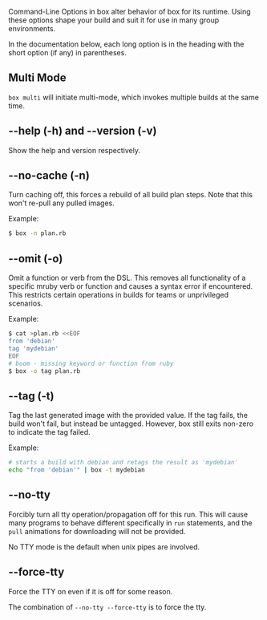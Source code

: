 Command-Line Options in box alter behavior of box for its runtime.  Using these
options shape your build and suit it for use in many group environments.

In the documentation below, each long option is in the heading with the short
option (if any) in parentheses.

## Multi Mode

`box multi` will initiate multi-mode, which invokes multiple builds at the same
time.

## --help (-h) and --version (-v)

Show the help and version respectively.

## --no-cache (-n)

Turn caching off, this forces a rebuild of all build plan steps. Note that
this won't re-pull any pulled images.

Example:

```bash
$ box -n plan.rb
```

## --omit (-o)

Omit a function or verb from the DSL. This removes all functionality of a
specific mruby verb or function and causes a syntax error if encountered.  This
restricts certain operations in builds for teams or unprivileged scenarios.

Example:

```bash
$ cat >plan.rb <<EOF
from 'debian'
tag 'mydebian'
EOF
# boom - missing keyword or function from ruby
$ box -o tag plan.rb
```

## --tag (-t)

Tag the last generated image with the provided value. If the tag fails, the
build won't fail, but instead be untagged. However, box still exits
non-zero to indicate the tag failed.

Example:

```bash
# starts a build with debian and retags the result as 'mydebian'
echo "from 'debian'" | box -t mydebian
```

## --no-tty

Forcibly turn all tty operation/propagation off for this run. This will cause
many programs to behave different specifically in `run` statements, and the
`pull` animations for downloading will not be provided.

No TTY mode is the default when unix pipes are involved.

## --force-tty

Force the TTY on even if it is off for some reason.

The combination of `--no-tty --force-tty` is to force the tty.
